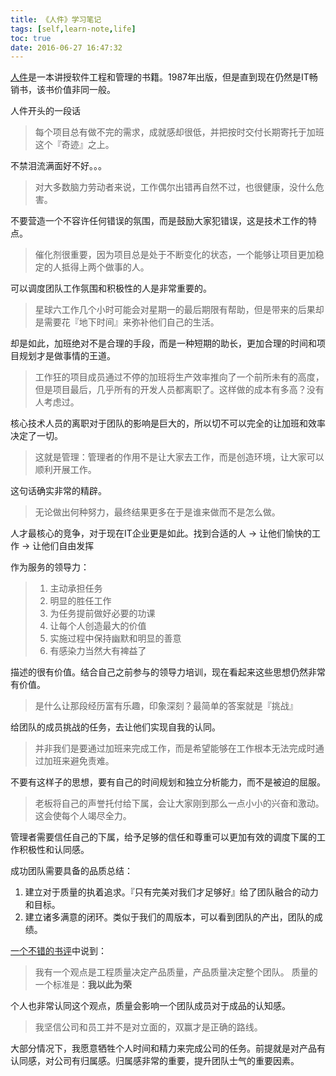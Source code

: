 ```yaml
---
title: 《人件》学习笔记
tags: [self,learn-note,life]
toc: true
date: 2016-06-27 16:47:32
---
```


[人件](https://book.douban.com/subject/1108725/)是一本讲授软件工程和管理的书籍。1987年出版，但是直到现在仍然是IT畅销书，该书价值非同一般。

<!--more-->

人件开头的一段话

> 每个项目总有做不完的需求，成就感却很低，并把按时交付长期寄托于加班这个『奇迹』之上。

不禁泪流满面好不好。。。

> 对大多数脑力劳动者来说，工作偶尔出错再自然不过，也很健康，没什么危害。

不要营造一个不容许任何错误的氛围，而是鼓励大家犯错误，这是技术工作的特点。

> 催化剂很重要，因为项目总是处于不断变化的状态，一个能够让项目更加稳定的人抵得上两个做事的人。

可以调度团队工作氛围和积极性的人是非常重要的。

> 星球六工作几个小时可能会对星期一的最后期限有帮助，但是带来的后果却是需要花『地下时间』来弥补他们自己的生活。

却是如此，加班绝对不是合理的手段，而是一种短期的助长，更加合理的时间和项目规划才是做事情的王道。

> 工作狂的项目成员通过不停的加班将生产效率推向了一个前所未有的高度，但是项目最后，几乎所有的开发人员都离职了。这样做的成本有多高？没有人考虑过。

核心技术人员的离职对于团队的影响是巨大的，所以切不可以完全的让加班和效率决定了一切。

> 这就是管理：管理者的作用不是让大家去工作，而是创造环境，让大家可以顺利开展工作。

这句话确实非常的精辟。

> 无论做出何种努力，最终结果更多在于是谁来做而不是怎么做。

人才最核心的竞争，对于现在IT企业更是如此。找到合适的人 -> 让他们愉快的工作 -> 让他们自由发挥

作为服务的领导力：

> 1. 主动承担任务
> 2. 明显的胜任工作
> 3. 为任务提前做好必要的功课
> 4. 让每个人创造最大的价值
> 5. 实施过程中保持幽默和明显的善意
> 6. 有感染力当然大有裨益了

描述的很有价值。结合自己之前参与的领导力培训，现在看起来这些思想仍然非常有价值。

> 是什么让那段经历富有乐趣，印象深刻？最简单的答案就是『挑战』

给团队的成员挑战的任务，去让他们实现自我的认同。

> 并非我们是要通过加班来完成工作，而是希望能够在工作根本无法完成时通过加班来避免责难。

不要有这样子的思想，要有自己的时间规划和独立分析能力，而不是被迫的屈服。

> 老板将自己的声誉托付给下属，会让大家刚到那么一点小小的兴奋和激动。这会使每个人竭尽全力。

管理者需要信任自己的下属，给予足够的信任和尊重可以更加有效的调度下属的工作积极性和认同感。

成功团队需要具备的品质总结：

1. 建立对于质量的执着追求。『只有完美对我们才足够好』给了团队融合的动力和目标。
2. 建立诸多满意的闭环。类似于我们的周版本，可以看到团队的产出，团队的成绩。

[一个不错的书评][1]中说到：

> 我有一个观点是工程质量决定产品质量，产品质量决定整个团队。
> 质量的一个标准是：**我以此为荣**

个人也非常认同这个观点，质量会影响一个团队成员对于成品的认知感。

> 我坚信公司和员工并不是对立面的，双赢才是正确的路线。

大部分情况下，我愿意牺牲个人时间和精力来完成公司的任务。前提就是对产品有认同感，对公司有归属感。归属感非常的重要，提升团队士气的重要因素。

  [1]: http://book.douban.com/review/5857698/
